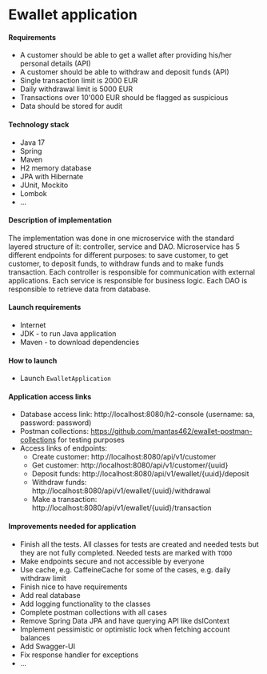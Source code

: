 # Ewallet application

#### Requirements

- A customer should be able to get a wallet after providing his/her personal details (API)
- A customer should be able to withdraw and deposit funds (API)
- Single transaction limit is 2000 EUR
- Daily withdrawal limit is 5000 EUR
- Transactions over 10'000 EUR should be flagged as suspicious
- Data should be stored for audit

#### Technology stack

- Java 17
- Spring
- Maven 
- H2 memory database
- JPA with Hibernate
- JUnit, Mockito
- Lombok
- ...


#### Description of implementation

The implementation was done in one microservice with the standard layered structure of it: controller, service and DAO. Microservice has 5 different endpoints for different purposes: to save customer, to get customer, to deposit funds, to withdraw funds and to make funds transaction. Each controller is responsible for communication with external applications. Each service is responsible for business logic. Each DAO is responsible to retrieve data from database.

#### Launch requirements

- Internet
- JDK - to run Java application
- Maven - to download dependencies

#### How to launch

- Launch `EwalletApplication`

#### Application access links

- Database access link: http://localhost:8080/h2-console (username: sa, password: password)
- Postman collections: https://github.com/mantas462/ewallet-postman-collections for testing purposes
- Access links of endpoints:
  - Create customer: http://localhost:8080/api/v1/customer
  - Get customer: http://localhost:8080/api/v1/customer/{uuid}
  - Deposit funds: http://localhost:8080/api/v1/ewallet/{uuid}/deposit
  - Withdraw funds: http://localhost:8080/api/v1/ewallet/{uuid}/withdrawal
  - Make a transaction: http://localhost:8080/api/v1/ewallet/{uuid}/transaction

#### Improvements needed for application

- Finish all the tests. All classes for tests are created and needed tests but they are not fully completed. Needed tests are marked with `TODO`
- Make endpoints secure and not accessible by everyone
- Use cache, e.g. CaffeineCache for some of the cases, e.g. daily withdraw limit
- Finish nice to have requirements
- Add real database
- Add logging functionality to the classes
- Complete postman collections with all cases
- Remove Spring Data JPA and have querying API like dslContext
- Implement pessimistic or optimistic lock when fetching account balances
- Add Swagger-UI
- Fix response handler for exceptions
- ...
